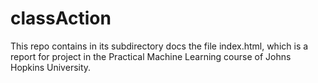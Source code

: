 # classAction
This repo contains in its subdirectory docs the file index.html, which is a report for project in the Practical Machine Learning course of Johns Hopkins University.
